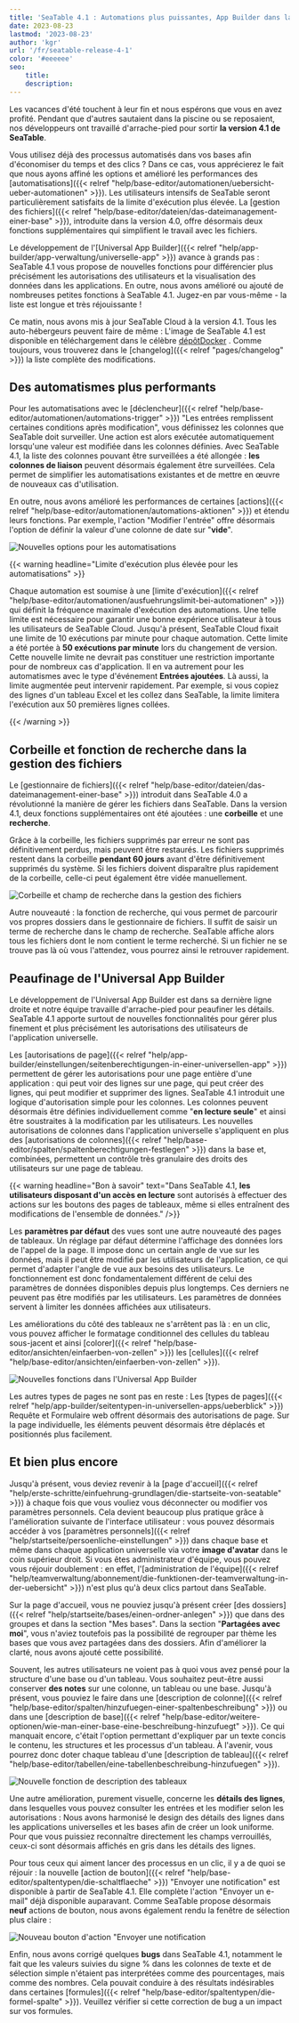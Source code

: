 ```yaml
---
title: 'SeaTable 4.1 : Automations plus puissantes, App Builder dans la dernière ligne droite et bien plus encore - SeaTable'
date: 2023-08-23
lastmod: '2023-08-23'
author: 'kgr'
url: '/fr/seatable-release-4-1'
color: '#eeeeee'
seo:
    title:
    description:
---
```


Les vacances d'été touchent à leur fin et nous espérons que vous en avez profité. Pendant que d'autres sautaient dans la piscine ou se reposaient, nos développeurs ont travaillé d'arrache-pied pour sortir **la version 4.1 de SeaTable**.

Vous utilisez déjà des processus automatisés dans vos bases afin d'économiser du temps et des clics ? Dans ce cas, vous apprécierez le fait que nous ayons affiné les options et amélioré les performances des [automatisations]({{< relref "help/base-editor/automationen/uebersicht-ueber-automationen" >}}). Les utilisateurs intensifs de SeaTable seront particulièrement satisfaits de la limite d'exécution plus élevée. La [gestion des fichiers]({{< relref "help/base-editor/dateien/das-dateimanagement-einer-base" >}}), introduite dans la version 4.0, offre désormais deux fonctions supplémentaires qui simplifient le travail avec les fichiers.

Le développement de l'[Universal App Builder]({{< relref "help/app-builder/app-verwaltung/universelle-app" >}}) avance à grands pas : SeaTable 4.1 vous propose de nouvelles fonctions pour différencier plus précisément les autorisations des utilisateurs et la visualisation des données dans les applications. En outre, nous avons amélioré ou ajouté de nombreuses petites fonctions à SeaTable 4.1. Jugez-en par vous-même - la liste est longue et très réjouissante !

Ce matin, nous avons mis à jour SeaTable Cloud à la version 4.1. Tous les auto-hébergeurs peuvent faire de même : L'image de SeaTable 4.1 est disponible en téléchargement dans le célèbre [dépôtDocker](https://hub.docker.com/r/seatable/seatable-enterprise) . Comme toujours, vous trouverez dans le [changelog]({{< relref "pages/changelog" >}}) la liste complète des modifications.

## Des automatismes plus performants

Pour les automatisations avec le [déclencheur]({{< relref "help/base-editor/automationen/automations-trigger" >}}) "Les entrées remplissent certaines conditions après modification", vous définissez les colonnes que SeaTable doit surveiller. Une action est alors exécutée automatiquement lorsqu'une valeur est modifiée dans les colonnes définies. Avec SeaTable 4.1, la liste des colonnes pouvant être surveillées a été allongée : **les colonnes de liaison** peuvent désormais également être surveillées. Cela permet de simplifier les automatisations existantes et de mettre en œuvre de nouveaux cas d'utilisation.

En outre, nous avons amélioré les performances de certaines [actions]({{< relref "help/base-editor/automationen/automations-aktionen" >}}) et étendu leurs fonctions. Par exemple, l'action "Modifier l'entrée" offre désormais l'option de définir la valeur d'une colonne de date sur "**vide**".

![Nouvelles options pour les automatisations](New-options-for-automation.png)

{{< warning headline="Limite d'exécution plus élevée pour les automatisations" >}}

Chaque automation est soumise à une [limite d'exécution]({{< relref "help/base-editor/automationen/ausfuehrungslimit-bei-automationen" >}}) qui définit la fréquence maximale d'exécution des automations. Une telle limite est nécessaire pour garantir une bonne expérience utilisateur à tous les utilisateurs de SeaTable Cloud. Jusqu'à présent, SeaTable Cloud fixait une limite de 10 exécutions par minute pour chaque automation. Cette limite a été portée à **50 exécutions par minute** lors du changement de version. Cette nouvelle limite ne devrait pas constituer une restriction importante pour de nombreux cas d'application. Il en va autrement pour les automatismes avec le type d'événement **Entrées ajoutées**. Là aussi, la limite augmentée peut intervenir rapidement. Par exemple, si vous copiez des lignes d'un tableau Excel et les collez dans SeaTable, la limite limitera l'exécution aux 50 premières lignes collées.

{{< /warning >}}

## Corbeille et fonction de recherche dans la gestion des fichiers

Le [gestionnaire de fichiers]({{< relref "help/base-editor/dateien/das-dateimanagement-einer-base" >}}) introduit dans SeaTable 4.0 a révolutionné la manière de gérer les fichiers dans SeaTable. Dans la version 4.1, deux fonctions supplémentaires ont été ajoutées : une **corbeille** et une **recherche**.

Grâce à la corbeille, les fichiers supprimés par erreur ne sont pas définitivement perdus, mais peuvent être restaurés. Les fichiers supprimés restent dans la corbeille **pendant 60 jours** avant d'être définitivement supprimés du système. Si les fichiers doivent disparaître plus rapidement de la corbeille, celle-ci peut également être vidée manuellement.

![Corbeille et champ de recherche dans la gestion des fichiers](New-trash-and-search-in-the-file-management.png)

Autre nouveauté : la fonction de recherche, qui vous permet de parcourir vos propres dossiers dans le gestionnaire de fichiers. Il suffit de saisir un terme de recherche dans le champ de recherche. SeaTable affiche alors tous les fichiers dont le nom contient le terme recherché. Si un fichier ne se trouve pas là où vous l'attendez, vous pourrez ainsi le retrouver rapidement.

## Peaufinage de l'Universal App Builder

Le développement de l'Universal App Builder est dans sa dernière ligne droite et notre équipe travaille d'arrache-pied pour peaufiner les détails. SeaTable 4.1 apporte surtout de nouvelles fonctionnalités pour gérer plus finement et plus précisément les autorisations des utilisateurs de l'application universelle.

Les [autorisations de page]({{< relref "help/app-builder/einstellungen/seitenberechtigungen-in-einer-universellen-app" >}}) permettent de gérer les autorisations pour une page entière d'une application : qui peut voir des lignes sur une page, qui peut créer des lignes, qui peut modifier et supprimer des lignes. SeaTable 4.1 introduit une logique d'autorisation simple pour les colonnes. Les colonnes peuvent désormais être définies individuellement comme "**en lecture seule**" et ainsi être soustraites à la modification par les utilisateurs. Les nouvelles autorisations de colonnes dans l'application universelle s'appliquent en plus des [autorisations de colonnes]({{< relref "help/base-editor/spalten/spaltenberechtigungen-festlegen" >}}) dans la base et, combinées, permettent un contrôle très granulaire des droits des utilisateurs sur une page de tableau.

{{< warning headline="Bon à savoir" text="Dans SeaTable 4.1, **les utilisateurs disposant d'un accès en lecture** sont autorisés à effectuer des actions sur les boutons des pages de tableaux, même si elles entraînent des modifications de l'ensemble de données." />}}

Les **paramètres par défaut** des vues sont une autre nouveauté des pages de tableaux. Un réglage par défaut détermine l'affichage des données lors de l'appel de la page. Il impose donc un certain angle de vue sur les données, mais il peut être modifié par les utilisateurs de l'application, ce qui permet d'adapter l'angle de vue aux besoins des utilisateurs. Le fonctionnement est donc fondamentalement différent de celui des paramètres de données disponibles depuis plus longtemps. Ces derniers ne peuvent pas être modifiés par les utilisateurs. Les paramètres de données servent à limiter les données affichées aux utilisateurs.

Les améliorations du côté des tableaux ne s'arrêtent pas là : en un clic, vous pouvez afficher le formatage conditionnel des cellules du tableau sous-jacent et ainsi [colorer]({{< relref "help/base-editor/ansichten/einfaerben-von-zellen" >}}) les [cellules]({{< relref "help/base-editor/ansichten/einfaerben-von-zellen" >}}).

![Nouvelles fonctions dans l'Universal App Builder](New-functions-in-the-Universal-App-Builder.png)

Les autres types de pages ne sont pas en reste : Les [types de pages]({{< relref "help/app-builder/seitentypen-in-universellen-apps/ueberblick" >}}) Requête et Formulaire web offrent désormais des autorisations de page. Sur la page individuelle, les éléments peuvent désormais être déplacés et positionnés plus facilement.

## Et bien plus encore

Jusqu'à présent, vous deviez revenir à la [page d'accueil]({{< relref "help/erste-schritte/einfuehrung-grundlagen/die-startseite-von-seatable" >}}) à chaque fois que vous vouliez vous déconnecter ou modifier vos paramètres personnels. Cela devient beaucoup plus pratique grâce à l'amélioration suivante de l'interface utilisateur : vous pouvez désormais accéder à vos [paramètres personnels]({{< relref "help/startseite/persoenliche-einstellungen" >}}) dans chaque base et même dans chaque application universelle via votre **image d'avatar** dans le coin supérieur droit. Si vous êtes administrateur d'équipe, vous pouvez vous réjouir doublement : en effet, l'[administration de l'équipe]({{< relref "help/teamverwaltung/abonnement/die-funktionen-der-teamverwaltung-in-der-uebersicht" >}}) n'est plus qu'à deux clics partout dans SeaTable.

Sur la page d'accueil, vous ne pouviez jusqu'à présent créer [des dossiers]({{< relref "help/startseite/bases/einen-ordner-anlegen" >}}) que dans des groupes et dans la section "Mes bases". Dans la section "**Partagées avec moi**", vous n'aviez toutefois pas la possibilité de regrouper par thème les bases que vous avez partagées dans des dossiers. Afin d'améliorer la clarté, nous avons ajouté cette possibilité.

Souvent, les autres utilisateurs ne voient pas à quoi vous avez pensé pour la structure d'une base ou d'un tableau. Vous souhaitez peut-être aussi conserver **des notes** sur une colonne, un tableau ou une base. Jusqu'à présent, vous pouviez le faire dans une [description de colonne]({{< relref "help/base-editor/spalten/hinzufuegen-einer-spaltenbeschreibung" >}}) ou dans une [description de base]({{< relref "help/base-editor/weitere-optionen/wie-man-einer-base-eine-beschreibung-hinzufuegt" >}}). Ce qui manquait encore, c'était l'option permettant d'expliquer par un texte concis le contenu, les structures et les processus d'un tableau. À l'avenir, vous pourrez donc doter chaque tableau d'une [description de tableau]({{< relref "help/base-editor/tabellen/eine-tabellenbeschreibung-hinzufuegen" >}}).

![Nouvelle fonction de description des tableaux](Table-description.png)

Une autre amélioration, purement visuelle, concerne les **détails des lignes**, dans lesquelles vous pouvez consulter les entrées et les modifier selon les autorisations : Nous avons harmonisé le design des détails des lignes dans les applications universelles et les bases afin de créer un look uniforme. Pour que vous puissiez reconnaître directement les champs verrouillés, ceux-ci sont désormais affichés en gris dans les détails des lignes.

Pour tous ceux qui aiment lancer des processus en un clic, il y a de quoi se réjouir : la nouvelle [action de bouton]({{< relref "help/base-editor/spaltentypen/die-schaltflaeche" >}}) "Envoyer une notification" est disponible à partir de SeaTable 4.1. Elle complète l'action "Envoyer un e-mail" déjà disponible auparavant. Comme SeaTable propose désormais **neuf** actions de bouton, nous avons également rendu la fenêtre de sélection plus claire :

![Nouveau bouton d'action "Envoyer une notification](New-button-action-send-notification.png)

Enfin, nous avons corrigé quelques **bugs** dans SeaTable 4.1, notamment le fait que les valeurs suivies du signe % dans les colonnes de texte et de sélection simple n'étaient pas interprétées comme des pourcentages, mais comme des nombres. Cela pouvait conduire à des résultats indésirables dans certaines [formules]({{< relref "help/base-editor/spaltentypen/die-formel-spalte" >}}). Veuillez vérifier si cette correction de bug a un impact sur vos formules.
